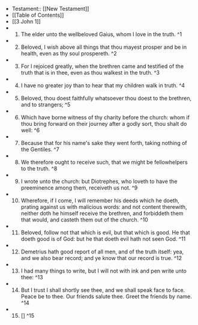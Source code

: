 - Testament:: [[New Testament]]
- [[Table of Contents]]
- [[3 John 1]]
- 1. The elder unto the wellbeloved Gaius, whom I love in the truth. ^1
- 2. Beloved, I wish above all things that thou mayest prosper and be in health, even as thy soul prospereth. ^2
- 3. For I rejoiced greatly, when the brethren came and testified of the truth that is in thee, even as thou walkest in the truth. ^3
- 4. I have no greater joy than to hear that my children walk in truth. ^4
- 5. Beloved, thou doest faithfully whatsoever thou doest to the brethren, and to strangers; ^5
- 6. Which have borne witness of thy charity before the church: whom if thou bring forward on their journey after a godly sort, thou shalt do well: ^6
- 7. Because that for his name's sake they went forth, taking nothing of the Gentiles. ^7
- 8. We therefore ought to receive such, that we might be fellowhelpers to the truth. ^8
- 9. I wrote unto the church: but Diotrephes, who loveth to have the preeminence among them, receiveth us not. ^9
- 10. Wherefore, if I come, I will remember his deeds which he doeth, prating against us with malicious words: and not content therewith, neither doth he himself receive the brethren, and forbiddeth them that would, and casteth them out of the church. ^10
- 11. Beloved, follow not that which is evil, but that which is good. He that doeth good is of God: but he that doeth evil hath not seen God. ^11
- 12. Demetrius hath good report of all men, and of the truth itself: yea, and we also bear record; and ye know that our record is true. ^12
- 13. I had many things to write, but I will not with ink and pen write unto thee: ^13
- 14. But I trust I shall shortly see thee, and we shall speak face to face. Peace be to thee. Our friends salute thee. Greet the friends by name. ^14
- 15. [] ^15
